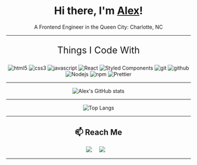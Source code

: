 <h1 align="center">Hi there, I'm <a href="https://github.com/alexfranco311/alexfranco311" target="_blank">Alex</a>!</h1>
<p align="center">A Frontend Engineer in the Queen City: Charlotte, NC</p>
<hr>
<p align="center" style="font-size:25px">Things I Code With</p>
<p align="center">
  <img alt="html5" src="https://img.shields.io/badge/-HTML5-E34F26?style=flat-square&logo=html5&logoColor=white" />
  <img alt="css3" src="https://img.shields.io/badge/css3%20-%231572B6.svg?&style=flat-square&logo=webpack&logoColor=white"/>
  <img alt="javascript" src="https://img.shields.io/badge/javascript%20-%23323330.svg?&style=flat-square&logo=webpack&logoColor=white"/>
  <img alt="React" src="https://img.shields.io/badge/-React-45b8d8?style=flat-square&logo=react&logoColor=white" />
  <img alt="Styled Components" src="https://img.shields.io/badge/-Styled_Components-db7092?style=flat-square&logo=styled-components&logoColor=white" />
  <img alt="git" src="https://img.shields.io/badge/-Git-F05032?style=flat-square&logo=git&logoColor=white" />
  <img alt="github" src="https://img.shields.io/badge/github%20-%23121011.svg?&style=flat-square&logo=webpack&logoColor=white"/>
  <img alt="Nodejs" src="https://img.shields.io/badge/-Nodejs-43853d?style=flat-square&logo=Node.js&logoColor=white" />
  <img alt="npm" src="https://img.shields.io/badge/-NPM-CB3837?style=flat-square&logo=npm&logoColor=white" />
  <img alt="Prettier" src="https://img.shields.io/badge/-Prettier-F7B93E?style=flat-square&logo=prettier&logoColor=white" />
  <!--
  <img alt="redux" src="https://img.shields.io/badge/-Redux-764ABC?style=flat-square&logo=redux&logoColor=white" />
  <img alt="expressjs" src="https://img.shields.io/badge/express.js%20-%23404d59.svg?style=flat-square&logo=webpack&logoColor=white"/>
  <img alt="ruby" src="https://img.shields.io/badge/ruby-%23CC342D.svg?&style=flat-square&logo=webpack&logoColor=white"/>
  <img alt="rails" src="https://img.shields.io/badge/rails%20-%23CC0000.svg?&style=flat-square&logo=webpack&logoColor=white"/>
  <img alt="d3js" src="https://img.shields.io/badge/-D3.js-F9A03C?style=flat-square&logo=d3.js&logoColor=white" />
  <img alt="MongoDB" src="https://img.shields.io/badge/-MongoDB-13aa52?style=flat-square&logo=mongodb&logoColor=white" />
  <img alt="Sass" src="https://img.shields.io/badge/-Sass-CC6699?style=flat-square&logo=sass&logoColor=white" />
  -->
  
  <hr>
  <div align="center">
  
  ![Alex's GitHub stats](https://github-readme-stats.vercel.app/api?username=alexfranco311&show_icons=true&theme=noctis_minimus)
  
  
  
  </div>
  <hr>
  <div align="center">
  
   ![Top Langs](https://github-readme-stats.vercel.app/api/top-langs/?username=alexfranco311&layout=compact&theme=noctis_minimus)

  
  </div>
</p>

<hr>

<h2 align="center">📫  Reach Me</h2>
<p align="center">
  <a target="_blank" href="https://www.linkedin.com/in/alex-franco-927051168/"><img src="https://img.shields.io/badge/linkedin-%230077B5.svg?&style=for-the-badge&logo=linkedin&logoColor=white" /></a>&nbsp;&nbsp;&nbsp;&nbsp;
  <a href="mailto:alexfranco311@gmail.com?subject=Hello%20Alex,%20From%20Github"><img src="https://img.shields.io/badge/gmail-%23D14836.svg?&style=for-the-badge&logo=gmail&logoColor=white" /></a>&nbsp;&nbsp;&nbsp;&nbsp;
</p>
<hr>
